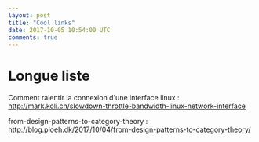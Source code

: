 ```yaml
---
layout: post
title: "Cool links"
date: 2017-10-05 10:54:00 UTC
comments: true
---
```


# Longue liste

Comment ralentir la connexion d'une interface linux : http://mark.koli.ch/slowdown-throttle-bandwidth-linux-network-interface

from-design-patterns-to-category-theory : http://blog.ploeh.dk/2017/10/04/from-design-patterns-to-category-theory/
